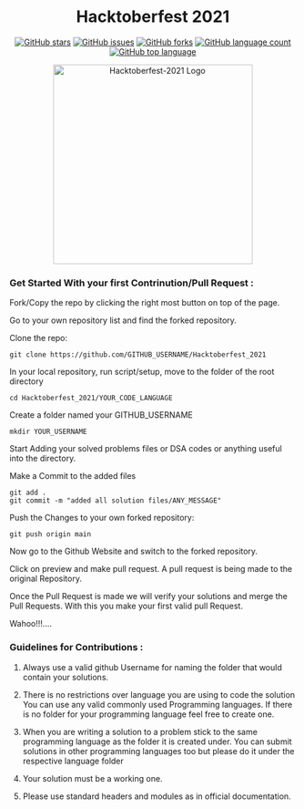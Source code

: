 <h1 align="center">Hacktoberfest 2021</h1>
<p align="center">
    <a href="https://github.com/digitalocean/hacktoberfest/stargazers"><img alt="GitHub stars" src="https://img.shields.io/github/stars/AkshayNachappa/Hacktoberfest_2021"></a>
    <a href="https://github.com/digitalocean/hacktoberfest/issues"><img alt="GitHub issues" src="https://img.shields.io/github/issues/AkshayNachappa/Hacktoberfest_2021"></a>
    <a href="https://github.com/digitalocean/hacktoberfest/network"><img alt="GitHub forks" src="https://img.shields.io/github/forks/AkshayNachappa/Hacktoberfest_2021"></a>
    <a href="#"><img alt="GitHub language count" src="https://img.shields.io/github/languages/count/HacOkars/Hacktoberfest_2021"></a>
    <a href="https://github.com/digitalocean/hacktoberfest/search?l=ruby"><img alt="GitHub top language"src="https://img.shields.io/github/languages/top/AkshayNachappa/Hacktoberfest_2021"></a>
    <br>
    
</p>
<p align="center">
    <img src="assets/images/logo-hacktoberfest-2021.svg" alt="Hacktoberfest-2021 Logo" width="350">
</p>

### Get Started With your first Contrinution/Pull Request :


Fork/Copy the repo by clicking the right most button on top of the page.

Go to your own repository list and find the forked repository.

Clone the repo:

```
git clone https://github.com/GITHUB_USERNAME/Hacktoberfest_2021
```

In your local repository, run script/setup, move to the folder of the root directory

```
cd Hacktoberfest_2021/YOUR_CODE_LANGUAGE 
```

Create a folder named your GITHUB_USERNAME
```
mkdir YOUR_USERNAME
```

Start Adding your solved problems files or DSA codes or anything useful into the directory.

Make a Commit to the added files

```
git add .
git commit -m "added all solution files/ANY_MESSAGE"
```

Push the Changes to your own forked repository:

```
git push origin main
```

Now go to the Github Website and switch to the forked repository.

Click on preview and make pull request. A pull request is being made to the original Repository.

Once the Pull Request is made we will verify your solutions and merge the Pull Requests. With this you make your first valid pull Request.

Wahoo!!!....

### Guidelines for Contributions :

1. Always use a valid github Username for naming the folder that would contain your solutions.

2. There is no restrictions over language you are using to code the solution You can use any valid commonly used Programming languages. If there is no folder for your programming language feel free to create one.

3. When you are writing a solution to a problem stick to the same programming language as the folder it is created under. You can submit solutions in other programming languages too but please do it under the respective language folder

4. Your solution must be a working one.

5. Please use standard headers and modules as in official documentation.
 
